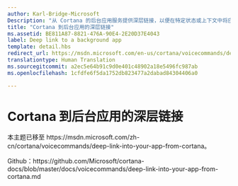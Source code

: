 ```yaml
---
author: Karl-Bridge-Microsoft
Description: "从 Cortana 的后台应用服务提供深层链接，以便在特定状态或上下文中将应用启动到前台。"
title: "Cortana 到后台应用的深层链接"
ms.assetid: BE811A87-8821-476A-90E4-2E20D37E4043
label: Deep link to a background app
template: detail.hbs
redirect_url: https://msdn.microsoft.com/en-us/cortana/voicecommands/deep-link-into-your-app-from-cortana
translationtype: Human Translation
ms.sourcegitcommit: a2ec5e64b91c9d0e401c48902a18e5496fc987ab
ms.openlocfilehash: 1cfdfe6f5da1752db823477a2dabad84304406a0

---
```


# Cortana 到后台应用的深层链接

本主题已移至 https&#58;//msdn.microsoft.com/zh-cn/cortana/voicecommands/deep-link-into-your-app-from-cortana。

Github：https&#58;//github.com/Microsoft/cortana-docs/blob/master/docs/voicecommands/deep-link-into-your-app-from-cortana.md



<!--HONumber=Aug16_HO3-->


